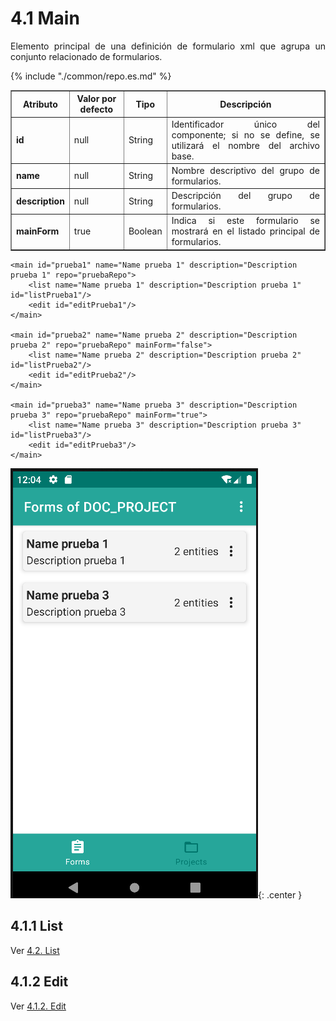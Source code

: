 # 4.1 Main
<div style="text-align: justify;">
<p>
Elemento principal de una definición de formulario xml que agrupa un conjunto relacionado de formularios.
</p>
</div>
<table border="1">
    <thead>
        <tr>
            <th colspan="2">Atributo</th>
            <th>Valor por defecto</th>
            <th>Tipo</th>
            <th>Descripción</th>
         </tr>
    </thead>
    <tbody>
        <tr>
            <td colspan="2"><strong>id</strong></td>
            <td>null</td>
            <td>String</td>
            <td style="text-align: justify;">Identificador único del componente; si no se define, se utilizará el nombre del archivo base.</td>
        </tr>
        <tr>
            <td colspan="2"><strong>name</strong></td>
            <td>null</td>
            <td>String</td>
            <td style="text-align: justify;">Nombre descriptivo del grupo de formularios.</td>
        </tr>
        <tr>
            <td colspan="2"><strong>description</strong></td>
            <td>null</td>
            <td>String</td>
            <td style="text-align: justify;">Descripción del grupo de formularios.</td>
        </tr>
        {% include "./common/repo.es.md" %}
        <tr>
            <td colspan="2"><strong>mainForm</strong></td>
            <td>true</td>
            <td>Boolean</td>
            <td style="text-align: justify;">Indica si este formulario se mostrará en el listado principal de formularios.</td>
        </tr>
    </tbody>
</table>

    <main id="prueba1" name="Name prueba 1" description="Description prueba 1" repo="pruebaRepo">
        <list name="Name prueba 1" description="Description prueba 1" id="listPrueba1"/>
        <edit id="editPrueba1"/>
    </main>

    <main id="prueba2" name="Name prueba 2" description="Description prueba 2" repo="pruebaRepo" mainForm="false">
        <list name="Name prueba 2" description="Description prueba 2" id="listPrueba2"/>
        <edit id="editPrueba2"/>
    </main>

    <main id="prueba3" name="Name prueba 3" description="Description prueba 3" repo="pruebaRepo" mainForm="true">
        <list name="Name prueba 3" description="Description prueba 3" id="listPrueba3"/>
        <edit id="editPrueba3"/>
    </main>

![img.png](../img/main.png){: .center }

## 4.1.1 List
Ver [4.2. List](list.es.md)

## 4.1.2 Edit
Ver [4.1.2. Edit](edit.es.md)

